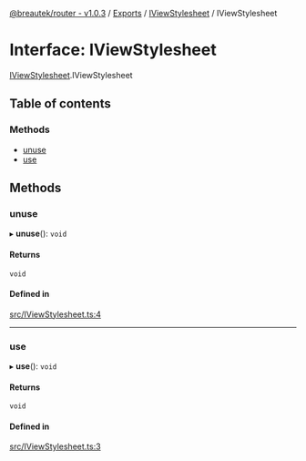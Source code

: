 [@breautek/router - v1.0.3](../README.md) / [Exports](../modules.md) / [IViewStylesheet](../modules/IViewStylesheet.md) / IViewStylesheet

# Interface: IViewStylesheet

[IViewStylesheet](../modules/IViewStylesheet.md).IViewStylesheet

## Table of contents

### Methods

- [unuse](IViewStylesheet.IViewStylesheet-1.md#unuse)
- [use](IViewStylesheet.IViewStylesheet-1.md#use)

## Methods

### unuse

▸ **unuse**(): `void`

#### Returns

`void`

#### Defined in

[src/IViewStylesheet.ts:4](https://github.com/breautek/router/blob/f2901ca/src/IViewStylesheet.ts#L4)

___

### use

▸ **use**(): `void`

#### Returns

`void`

#### Defined in

[src/IViewStylesheet.ts:3](https://github.com/breautek/router/blob/f2901ca/src/IViewStylesheet.ts#L3)
